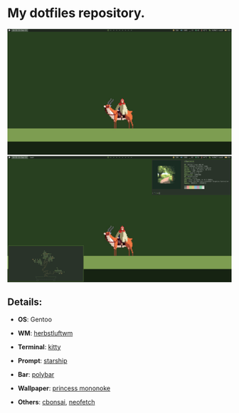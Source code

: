 # My dotfiles repository.

![home](home.png)
![home-alt](home-alt.png)

## Details:
+ **OS**: Gentoo

+ **WM**: [herbstluftwm](https://herbstluftwm.org/)

+ **Terminal**: [kitty](https://sw.kovidgoyal.net/kitty/)

+ **Prompt**: [starship](https://starship.rs/)

+ **Bar**: [polybar](https://polybar.github.io/)

+ **Wallpaper**: [princess mononoke](https://get.wallhere.com/photo/pixel-art-text-logo-green-Princess-Mononoke-Studio-Ghibli-brand-Ashitaka-screenshot-computer-wallpaper-font-180233.png)

+ **Others**: [cbonsai](https://gitlab.com/jallbrit/cbonsai), [neofetch](https://github.com/dylanaraps/neofetch)
